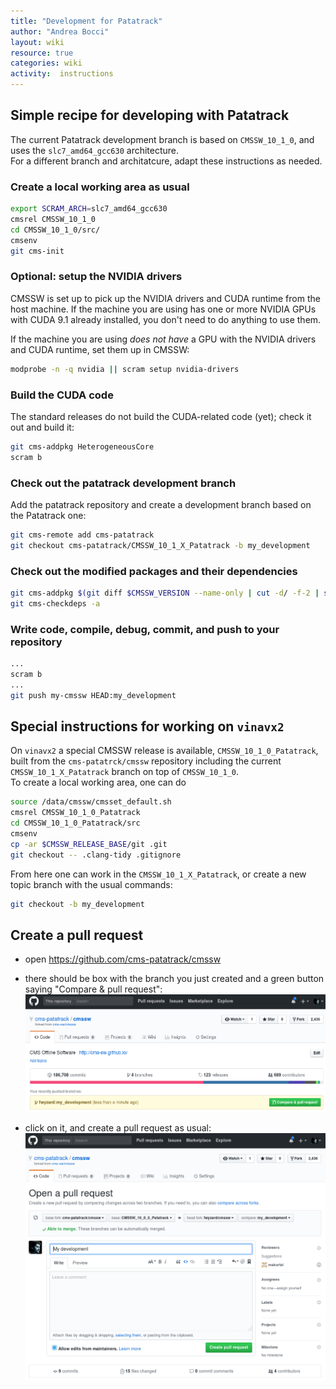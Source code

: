 ```yaml
---
title: "Development for Patatrack"
author: "Andrea Bocci"
layout: wiki
resource: true
categories: wiki
activity:  instructions
---
```


## Simple recipe for developing with Patatrack
The current Patatrack development branch is based on `CMSSW_10_1_0`, and uses the `slc7_amd64_gcc630` architecture.  
For a different branch and architatcure, adapt these instructions as needed.

### Create a local working area as usual
```bash
export SCRAM_ARCH=slc7_amd64_gcc630
cmsrel CMSSW_10_1_0
cd CMSSW_10_1_0/src/
cmsenv
git cms-init
```

### Optional: setup the NVIDIA drivers
CMSSW is set up to pick up the NVIDIA drivers and CUDA runtime from the host machine.
If the machine you are using has one or more NVIDIA GPUs with CUDA 9.1 already installed, you don't need to do anything to use them.

If the machine you are using *does not have* a GPU with the NVIDIA drivers and CUDA runtime, set them up in CMSSW:
```bash
modprobe -n -q nvidia || scram setup nvidia-drivers
```

### Build the CUDA code
The standard releases do not build the CUDA-related code (yet); check it out and build it:
```bash
git cms-addpkg HeterogeneousCore
scram b
```

### Check out the patatrack development branch
Add the patatrack repository and create a development branch based on the Patatrack one:
```bash
git cms-remote add cms-patatrack
git checkout cms-patatrack/CMSSW_10_1_X_Patatrack -b my_development
```

### Check out the modified packages and their dependencies
```bash
git cms-addpkg $(git diff $CMSSW_VERSION --name-only | cut -d/ -f-2 | sort -u)
git cms-checkdeps -a
```

### Write code, compile, debug, commit, and push to your repository
```bash
...
scram b
...
git push my-cmssw HEAD:my_development
```

## Special instructions for working on `vinavx2`
On `vinavx2` a special CMSSW release is available, `CMSSW_10_1_0_Patatrack`, built from the `cms-patatrck/cmssw` repository including the current `CMSSW_10_1_X_Patatrack` branch on top of `CMSSW_10_1_0`.  
To create a local working area, one can do
```bash
source /data/cmssw/cmsset_default.sh
cmsrel CMSSW_10_1_0_Patatrack
cd CMSSW_10_1_0_Patatrack/src
cmsenv
cp -ar $CMSSW_RELEASE_BASE/git .git
git checkout -- .clang-tidy .gitignore
```

From here one can work in the `CMSSW_10_1_X_Patatrack`, or create a new topic branch with the usual commands:
```bash
git checkout -b my_development
```

## Create a pull request
  - open https://github.com/cms-patatrack/cmssw

  - there should be box with the branch you just created and a green button saying "Compare & pull request":
    ![Compare & pull request](screenshot1.png "Compare & pull request")

  - click on it, and create a pull request as usual:
    ![Create a pull request](screenshot2.png "Create a request")

